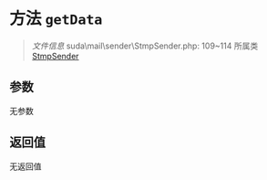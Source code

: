 # 方法 `getData`

> *文件信息* suda\mail\sender\StmpSender.php: 109~114
> 所属类 [StmpSender](../StmpSender.md)




## 参数


无参数


## 返回值

无返回值

